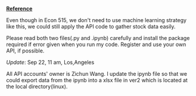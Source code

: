 
[**Reference**](https://blog.quantinsti.com/random-forest-algorithm-in-python/)

Even though in Econ 515, we don't need to use machine learning strategy like this, we could still apply the API code 
to gather stock data easily.

Please read both  two files(.py and .ipynb) carefully and install the package required if error given when you run my code.
 Register and use your own API, if possible.
 
 *Update*: Sep 22, 11 am, Los,Angeles
 
 All API accounts' owner is Zichun Wang.
 I update the ipynb file so that we could export data from the ipynb into a xlsx file in ver2 which is located at the local directory(linux).
 
 
 
 
 
